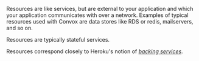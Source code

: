 Resources are like services, but are external to your application and which your application communicates with over a network.
Examples of typical resources used with Convox are data stores like RDS or redis, mailservers, and so on.

Resources are typically stateful services.

Resources correspond closely to Heroku's notion of [_backing services_](https://devcenter.heroku.com/articles/development-configuration#backing-services).
